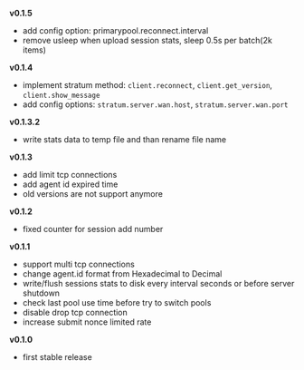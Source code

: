 **v0.1.5**

* add config option: primarypool.reconnect.interval
* remove usleep when upload session stats, sleep 0.5s per batch(2k items)

**v0.1.4**

* implement stratum method: `client.reconnect`, `client.get_version`, `client.show_message`
* add config options: `stratum.server.wan.host`, `stratum.server.wan.port`

**v0.1.3.2**

* write stats data to temp file and than rename file name

**v0.1.3**

* add limit tcp connections
* add agent id expired time
* old versions are not support anymore

**v0.1.2**

* fixed counter for session add number

**v0.1.1**

* support multi tcp connections
* change agent.id format from Hexadecimal to Decimal
* write/flush sessions stats to disk every interval seconds or before server shutdown
* check last pool use time before try to switch pools
* disable drop tcp connection
* increase submit nonce limited rate

**v0.1.0**

* first stable release
